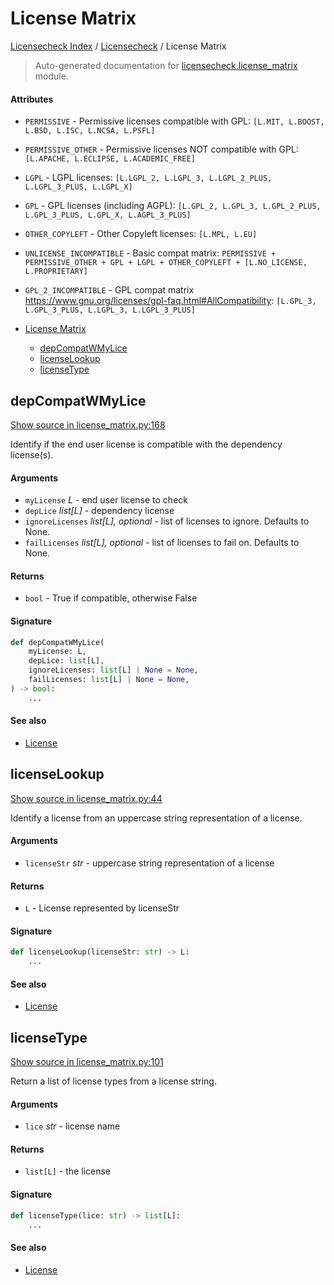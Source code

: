 # License Matrix

[Licensecheck Index](../README.md#licensecheck-index) /
[Licensecheck](./index.md#licensecheck) /
License Matrix

> Auto-generated documentation for [licensecheck.license_matrix](../../../licensecheck/license_matrix.py) module.

#### Attributes

- `PERMISSIVE` - Permissive licenses compatible with GPL: `[L.MIT, L.BOOST, L.BSD, L.ISC, L.NCSA, L.PSFL]`

- `PERMISSIVE_OTHER` - Permissive licenses NOT compatible with GPL: `[L.APACHE, L.ECLIPSE, L.ACADEMIC_FREE]`

- `LGPL` - LGPL licenses: `[L.LGPL_2, L.LGPL_3, L.LGPL_2_PLUS, L.LGPL_3_PLUS, L.LGPL_X]`

- `GPL` - GPL licenses (including AGPL): `[L.GPL_2, L.GPL_3, L.GPL_2_PLUS, L.GPL_3_PLUS, L.GPL_X, L.AGPL_3_PLUS]`

- `OTHER_COPYLEFT` - Other Copyleft licenses: `[L.MPL, L.EU]`

- `UNLICENSE_INCOMPATIBLE` - Basic compat matrix: `PERMISSIVE + PERMISSIVE_OTHER + GPL + LGPL + OTHER_COPYLEFT + [L.NO_LICENSE, L.PROPRIETARY]`

- `GPL_2_INCOMPATIBLE` - GPL compat matrix
  https://www.gnu.org/licenses/gpl-faq.html#AllCompatibility: `[L.GPL_3, L.GPL_3_PLUS, L.LGPL_3, L.LGPL_3_PLUS]`


- [License Matrix](#license-matrix)
  - [depCompatWMyLice](#depcompatwmylice)
  - [licenseLookup](#licenselookup)
  - [licenseType](#licensetype)

## depCompatWMyLice

[Show source in license_matrix.py:168](../../../licensecheck/license_matrix.py#L168)

Identify if the end user license is compatible with the dependency license(s).

#### Arguments

- `myLicense` *L* - end user license to check
- `depLice` *list[L]* - dependency license
- `ignoreLicenses` *list[L], optional* - list of licenses to ignore. Defaults to None.
- `failLicenses` *list[L], optional* - list of licenses to fail on. Defaults to None.

#### Returns

- `bool` - True if compatible, otherwise False

#### Signature

```python
def depCompatWMyLice(
    myLicense: L,
    depLice: list[L],
    ignoreLicenses: list[L] | None = None,
    failLicenses: list[L] | None = None,
) -> bool:
    ...
```

#### See also

- [License](./types.md#license)



## licenseLookup

[Show source in license_matrix.py:44](../../../licensecheck/license_matrix.py#L44)

Identify a license from an uppercase string representation of a license.

#### Arguments

- `licenseStr` *str* - uppercase string representation of a license

#### Returns

- `L` - License represented by licenseStr

#### Signature

```python
def licenseLookup(licenseStr: str) -> L:
    ...
```

#### See also

- [License](./types.md#license)



## licenseType

[Show source in license_matrix.py:101](../../../licensecheck/license_matrix.py#L101)

Return a list of license types from a license string.

#### Arguments

- `lice` *str* - license name

#### Returns

- `list[L]` - the license

#### Signature

```python
def licenseType(lice: str) -> list[L]:
    ...
```

#### See also

- [License](./types.md#license)


